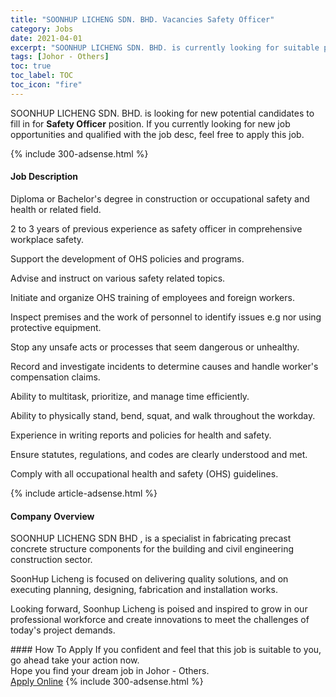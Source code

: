 ```yaml
---
title: "SOONHUP LICHENG SDN. BHD. Vacancies Safety Officer" 
category: Jobs 
date: 2021-04-01 
excerpt: "SOONHUP LICHENG SDN. BHD. is currently looking for suitable person to fill in the Safety Officer which based in Johor - Others" 
tags: [Johor - Others] 
toc: true 
toc_label: TOC 
toc_icon: "fire" 
--- 
```


<p>SOONHUP LICHENG SDN. BHD. is looking for new potential candidates to fill in for <b>Safety Officer</b> position. If you currently looking for new job opportunities and qualified with the job desc, feel free to apply this job.
</p>{% include 300-adsense.html %} 
<div><div><h4>Job Description</h4></div><div><div><span><div><p>Diploma or Bachelor's degree in construction or occupational safety and health or related field.</p><p>2 to 3 years of previous experience as safety officer in comprehensive workplace safety.</p><p>Support the development of OHS policies and programs.</p><p>Advise and instruct on various safety related topics.</p><p>Initiate and organize OHS training of employees and foreign workers.</p><p>Inspect premises and the work of personnel to identify issues e.g nor using protective equipment.</p><p>Stop any unsafe acts or processes that seem dangerous or unhealthy.</p><p>Record and investigate incidents to determine causes and handle worker's compensation claims.</p><p>Ability to multitask, prioritize, and manage time efficiently.</p><p>Ability to physically stand, bend, squat, and walk throughout the workday.</p><p>Experience in writing reports and policies for health and safety.</p><p>Ensure statutes, regulations, and codes are clearly understood and met.</p><p>Comply with all occupational health and safety (OHS) guidelines.</p></div></span></div></div></div> 
{% include article-adsense.html %} 
<div><div><h4>Company Overview</h4></div><div><div><span><div><p>SOONHUP LICHENG SDN BHD , is a specialist in fabricating precast concrete structure components for the building and civil engineering construction sector.</p><p>SoonHup Licheng is focused on delivering quality solutions, and on executing planning, designing, fabrication and installation works.</p><p>Looking forward, Soonhup Licheng is poised and inspired to grow in our professional workforce and create innovations to meet the challenges of today's project demands.</p></div></span></div></div></div> 
#### How To Apply 
If you confident and feel that this job is suitable to you, go ahead take your action now. <br/> 
Hope you find your dream job in Johor - Others. <br/> 
<a href="https://www.jobstreet.com.my/en/job/safety-officer-4521633?jobId=jobstreet-my-job-4521633&" class="btn btn--info" target="_blank" rel="nofollow noopenner">Apply Online</a> 
{% include 300-adsense.html %} 